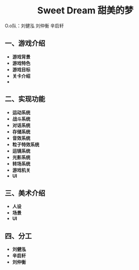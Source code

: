 <h1 align="center">Sweet Dream 甜美的梦</h1>

 
O.o队：刘健泓 刘仲衡 辛启轩
## 一、游戏介绍

- **游戏背景**
- **游戏特色**
- **游戏目标**
- **关卡介绍**
- 
## 二、实现功能
- **运动系统**
- **战斗系统**
- **对话系统**
- **存储系统**
- **音效系统**
- **粒子特效系统**
- **运镜系统**
- **光影系统**
- **转场系统**
- **游戏机关**
- **UI**

## 三、美术介绍
- **人设**
- **场景**
- **UI**
## 四、分工
- **刘健泓**
- **辛启轩**
- **刘仲衡**

